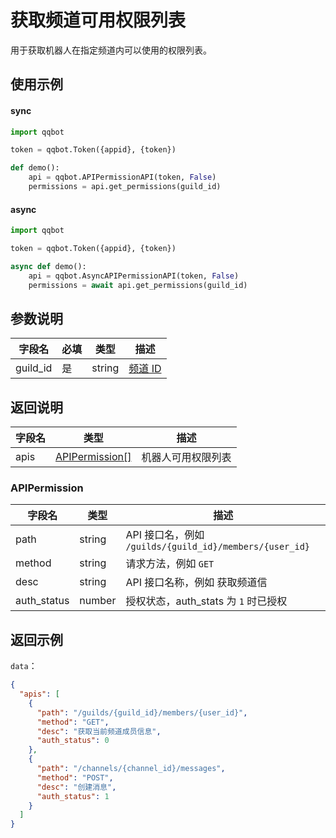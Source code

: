 # 获取频道可用权限列表 <Badge text="v2.8.0" />

用于获取机器人在指定频道内可以使用的权限列表。

## 使用示例

#### sync

```python
import qqbot

token = qqbot.Token({appid}, {token})

def demo():
    api = qqbot.APIPermissionAPI(token, False)
    permissions = api.get_permissions(guild_id)
```

#### async

```python
import qqbot

token = qqbot.Token({appid}, {token})

async def demo():
    api = qqbot.AsyncAPIPermissionAPI(token, False)
    permissions = await api.get_permissions(guild_id)
```

## 参数说明

| 字段名  | 必填 | 类型   | 描述                         |
| ------- | ---- | ------ | ---------------------------- |
| guild_id | 是   | string | [频道 ID](../model/guild.md) |

## 返回说明

| 字段名 | 类型                              | 描述               |
| ------ | --------------------------------- | ------------------ |
| apis   | [APIPermission[]](#APIPermission) | 机器人可用权限列表 |

### APIPermission

| 字段名      | 类型   | 描述                                                    |
| ----------- | ------ | ------------------------------------------------------- |
| path        | string | API 接口名，例如 `/guilds/{guild_id}/members/{user_id}` |
| method      | string | 请求方法，例如 `GET`                                    |
| desc        | string | API 接口名称，例如 获取频道信                           |
| auth_status | number | 授权状态，auth_stats 为 `1` 时已授权                    |

## 返回示例

`data`：

```json
{
  "apis": [
    {
      "path": "/guilds/{guild_id}/members/{user_id}",
      "method": "GET",
      "desc": "获取当前频道成员信息",
      "auth_status": 0
    },
    {
      "path": "/channels/{channel_id}/messages",
      "method": "POST",
      "desc": "创建消息",
      "auth_status": 1
    }
  ]
}
```
